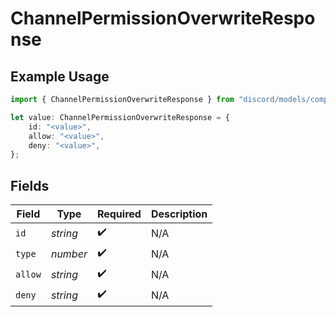 # ChannelPermissionOverwriteResponse

## Example Usage

```typescript
import { ChannelPermissionOverwriteResponse } from "discord/models/components";

let value: ChannelPermissionOverwriteResponse = {
    id: "<value>",
    allow: "<value>",
    deny: "<value>",
};
```

## Fields

| Field              | Type               | Required           | Description        |
| ------------------ | ------------------ | ------------------ | ------------------ |
| `id`               | *string*           | :heavy_check_mark: | N/A                |
| `type`             | *number*           | :heavy_check_mark: | N/A                |
| `allow`            | *string*           | :heavy_check_mark: | N/A                |
| `deny`             | *string*           | :heavy_check_mark: | N/A                |